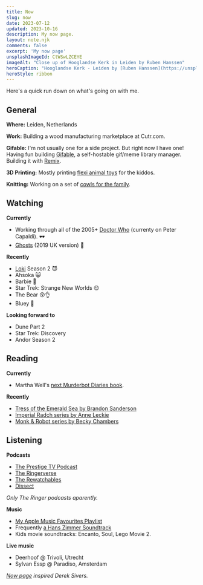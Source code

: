 ```yaml
---
title: Now
slug: now
date: 2023-07-12
updated: 2023-10-16
description: My now page.
layout: note.njk
comments: false
excerpt: 'My now page'
unsplashImageId: CtWSwLZCEYE
imageAlt: "Close up of Hooglandse Kerk in Leiden by Ruben Hanssen"
heroCaption: "Hooglandse Kerk - Leiden by [Ruben Hanssen](https://unsplash.com/@rhfhanssen)"
heroStyle: ribbon
---
```


Here's a quick run down on what's going on with me. 

## General

**Where:** Leiden, Netherlands

**Work:** Building a wood manufacturing marketplace at Cutr.com.

**Gifable:** I'm not usually one for a side project. But right now I have one! Having fun building [Gifable](https://www.gifable.club), a self-hostable gif/meme library manager. Building it with [Remix](https://remix.run).

**3D Printing:** Mostly printing [flexi animal toys](https://www.printables.com/@pietvz_198699/collections/729183) for the kiddos.

**Knitting:** Working on a set of [cowls for the family](https://indieweb.social/@pietvanzoen/110886412703841493).

## Watching

**Currently**

- Working through all of the 2005+ [Doctor Who](https://www.themoviedb.org/tv/57243-doctor-who) (currenty on Peter Capaldi). 🕶️
- [Ghosts](https://www.themoviedb.org/tv/17174-ghosts) (2019 UK version) 👻

**Recently**

- [Loki](https://www.themoviedb.org/tv/84958-loki) Season 2 😈
- Ahsoka 😺
- Barbie 💖
- Star Trek: Strange New Worlds 😍
- The Bear 😚👌
- Bluey 💙

**Looking forward to**

- Dune Part 2
- Star Trek: Discovery
- Andor Season 2

## Reading

**Currently**

- Martha Well's [next Murderbot Diaries book](https://bookwyrm.social/book/796937/s/system-collapse).

**Recently**

- [Tress of the Emerald Sea by Brandon Sanderson](https://bookwyrm.social/book/1097115/s/tress-of-the-emerald-sea)
- [Imperial Radch series by Anne Leckie](https://bookwyrm.social/book/103341/s/the-imperial-radch-trilogy)
- [Monk & Robot series by Becky Chambers](https://bookwyrm.social/series/by/505?series_name=Monk%20%26%20Robot)

## Listening

**Podcasts**

- [The Prestige TV Podcast](https://www.theringer.com/prestige-tv-podcast)
- [The Ringerverse](https://www.theringer.com/the-ringer-verse-podcast)
- [The Rewatchables](https://www.theringer.com/the-rewatchables)
- [Dissect](https://www.theringer.com/dissect)

_Only The Ringer podcasts aparently._

**Music**

- [My Apple Music Favourites Playlist](https://music.apple.com/nl/playlist/favourites-mix/pl.pm-20e9f373919da080e7f2cffc56b30295?l=en)
- Frequently [a Hans Zimmer Soundtrack](https://indieweb.social/@pietvanzoen/109778733446478350)
- Kids movie soundtracks: Encanto, Soul, Lego Movie 2. 

**Live music**

- Deerhoof @ Trivoli, Utrecht
- Sylvan Essp @ Paradiso, Amsterdam

<aside>
<p><em><a href="https://nownownow.com/about">Now page</a> inspired Derek Sivers.</em></p>
</aside>

